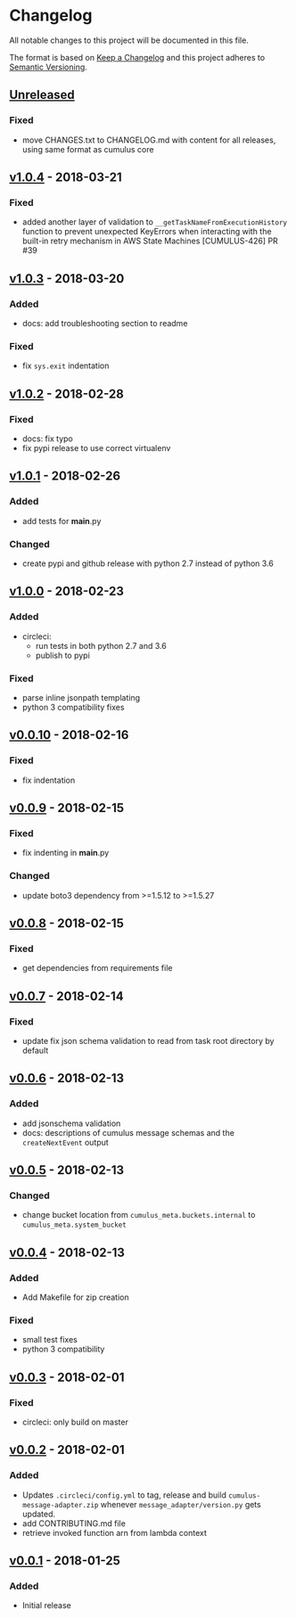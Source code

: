 # Changelog
All notable changes to this project will be documented in this file.

The format is based on [Keep a Changelog](http://keepachangelog.com/en/1.0.0/)
and this project adheres to [Semantic Versioning](http://semver.org/spec/v2.0.0.html).

## [Unreleased]

### Fixed
- move CHANGES.txt to CHANGELOG.md with content for all releases, using same format as cumulus core

## [v1.0.4] - 2018-03-21

### Fixed
- added another layer of validation to `__getTaskNameFromExecutionHistory` function to prevent unexpected KeyErrors when interacting with the built-in retry mechanism in AWS State Machines [CUMULUS-426] PR #39

## [v1.0.3] - 2018-03-20

### Added
- docs: add troubleshooting section to readme

### Fixed
- fix `sys.exit` indentation

## [v1.0.2] - 2018-02-28

### Fixed
- docs: fix typo
- fix pypi release to use correct virtualenv

## [v1.0.1] - 2018-02-26

### Added
- add tests for __main__.py

### Changed
- create pypi and github release with python 2.7 instead of python 3.6

## [v1.0.0] - 2018-02-23

### Added
- circleci:
  - run tests in both python 2.7 and 3.6
  - publish to pypi

### Fixed
- parse inline jsonpath templating
- python 3 compatibility fixes

## [v0.0.10] - 2018-02-16

### Fixed
- fix indentation

## [v0.0.9] - 2018-02-15

### Fixed
- fix indenting in __main__.py

### Changed
- update boto3 dependency from >=1.5.12 to >=1.5.27

## [v0.0.8] - 2018-02-15

### Fixed
- get dependencies from requirements file

## [v0.0.7] - 2018-02-14

### Fixed
- update fix json schema validation to read from task root directory by default

## [v0.0.6] - 2018-02-13

### Added
- add jsonschema validation
- docs: descriptions of cumulus message schemas and the `createNextEvent` output


## [v0.0.5] - 2018-02-13

### Changed
- change bucket location from `cumulus_meta.buckets.internal` to `cumulus_meta.system_bucket`

## [v0.0.4] - 2018-02-13

### Added

- Add Makefile for zip creation

### Fixed
- small test fixes
- python 3 compatibility

## [v0.0.3] - 2018-02-01

### Fixed
- circleci: only build on master

## [v0.0.2] - 2018-02-01

### Added
- Updates `.circleci/config.yml` to tag, release and build `cumulus-message-adapter.zip` whenever `message_adapter/version.py` gets updated.
- add CONTRIBUTING.md file
- retrieve invoked function arn from lambda context

## [v0.0.1] - 2018-01-25

### Added
- Initial release

[Unreleased]: https://github.com/cumulus-nasa/cumulus-message-adapter/compare/v1.0.4...HEAD
[v1.0.4]: https://github.com/cumulus-nasa/cumulus-message-adapter/compare/v1.0.3...v1.0.4
[v1.0.3]: https://github.com/cumulus-nasa/cumulus-message-adapter/compare/v1.0.2...v1.0.3
[v1.0.2]: https://github.com/cumulus-nasa/cumulus-message-adapter/compare/v1.0.1...v1.0.2
[v1.0.1]: https://github.com/cumulus-nasa/cumulus-message-adapter/compare/v1.0.0...v1.0.1
[v1.0.0]: https://github.com/cumulus-nasa/cumulus-message-adapter/compare/v0.0.10...v1.0.0
[v0.0.10]: https://github.com/cumulus-nasa/cumulus-message-adapter/compare/v0.0.9...v0.0.10
[v0.0.9]: https://github.com/cumulus-nasa/cumulus-message-adapter/compare/v0.0.8...v0.0.9
[v0.0.8]: https://github.com/cumulus-nasa/cumulus-message-adapter/compare/v0.0.7...v0.0.8
[v0.0.7]: https://github.com/cumulus-nasa/cumulus-message-adapter/compare/v0.0.6...v0.0.7
[v0.0.6]: https://github.com/cumulus-nasa/cumulus-message-adapter/compare/v0.0.5...v0.0.6
[v0.0.5]: https://github.com/cumulus-nasa/cumulus-message-adapter/compare/v0.0.4...v0.0.5
[v0.0.4]: https://github.com/cumulus-nasa/cumulus-message-adapter/compare/v0.0.3...v0.0.4
[v0.0.3]: https://github.com/cumulus-nasa/cumulus-message-adapter/compare/v0.0.2...v0.0.3
[v0.0.2]: https://github.com/cumulus-nasa/cumulus-message-adapter/compare/v0.0.1...v0.0.2
[v0.0.1]: https://github.com/cumulus-nasa/cumulus-message-adapter/compare/35f1cb9fcdb3f3e68f49be92ed84f6d7bad4cfb2...v0.0.1
